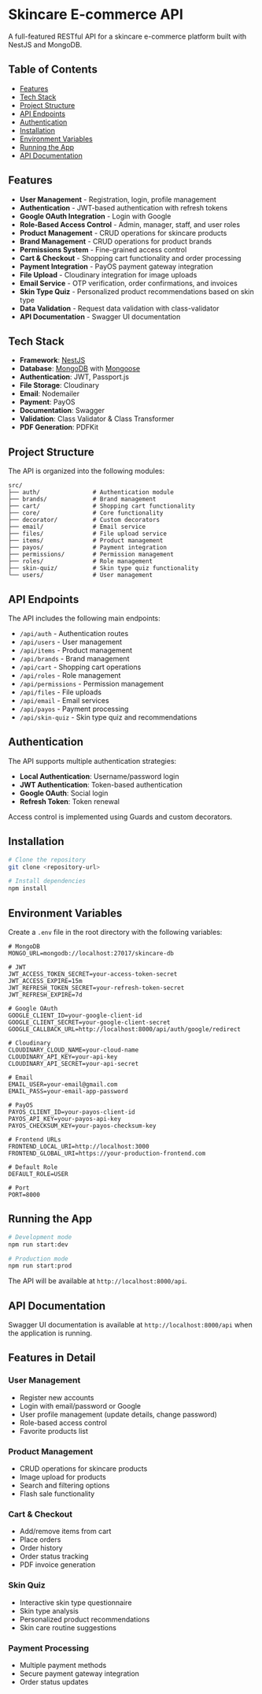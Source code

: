# Skincare E-commerce API

A full-featured RESTful API for a skincare e-commerce platform built with NestJS and MongoDB.

## Table of Contents

- [Features](#features)
- [Tech Stack](#tech-stack)
- [Project Structure](#project-structure)
- [API Endpoints](#api-endpoints)
- [Authentication](#authentication)
- [Installation](#installation)
- [Environment Variables](#environment-variables)
- [Running the App](#running-the-app)
- [API Documentation](#api-documentation)

## Features

- **User Management** - Registration, login, profile management
- **Authentication** - JWT-based authentication with refresh tokens
- **Google OAuth Integration** - Login with Google
- **Role-Based Access Control** - Admin, manager, staff, and user roles
- **Product Management** - CRUD operations for skincare products
- **Brand Management** - CRUD operations for product brands
- **Permissions System** - Fine-grained access control
- **Cart & Checkout** - Shopping cart functionality and order processing
- **Payment Integration** - PayOS payment gateway integration
- **File Upload** - Cloudinary integration for image uploads
- **Email Service** - OTP verification, order confirmations, and invoices
- **Skin Type Quiz** - Personalized product recommendations based on skin type
- **Data Validation** - Request data validation with class-validator
- **API Documentation** - Swagger UI documentation

## Tech Stack

- **Framework**: [NestJS](https://nestjs.com/)
- **Database**: [MongoDB](https://www.mongodb.com/) with [Mongoose](https://mongoosejs.com/)
- **Authentication**: JWT, Passport.js
- **File Storage**: Cloudinary
- **Email**: Nodemailer
- **Payment**: PayOS
- **Documentation**: Swagger
- **Validation**: Class Validator & Class Transformer
- **PDF Generation**: PDFKit

## Project Structure

The API is organized into the following modules:

```
src/
├── auth/               # Authentication module
├── brands/             # Brand management
├── cart/               # Shopping cart functionality
├── core/               # Core functionality
├── decorator/          # Custom decorators
├── email/              # Email service
├── files/              # File upload service
├── items/              # Product management
├── payos/              # Payment integration
├── permissions/        # Permission management
├── roles/              # Role management
├── skin-quiz/          # Skin type quiz functionality
└── users/              # User management
```

## API Endpoints

The API includes the following main endpoints:

- `/api/auth` - Authentication routes
- `/api/users` - User management
- `/api/items` - Product management
- `/api/brands` - Brand management
- `/api/cart` - Shopping cart operations
- `/api/roles` - Role management
- `/api/permissions` - Permission management
- `/api/files` - File uploads
- `/api/email` - Email services
- `/api/payos` - Payment processing
- `/api/skin-quiz` - Skin type quiz and recommendations

## Authentication

The API supports multiple authentication strategies:

- **Local Authentication**: Username/password login
- **JWT Authentication**: Token-based authentication
- **Google OAuth**: Social login
- **Refresh Token**: Token renewal

Access control is implemented using Guards and custom decorators.

## Installation

```bash
# Clone the repository
git clone <repository-url>

# Install dependencies
npm install
```

## Environment Variables

Create a `.env` file in the root directory with the following variables:

```
# MongoDB
MONGO_URL=mongodb://localhost:27017/skincare-db

# JWT
JWT_ACCESS_TOKEN_SECRET=your-access-token-secret
JWT_ACCESS_EXPIRE=15m
JWT_REFRESH_TOKEN_SECRET=your-refresh-token-secret
JWT_REFRESH_EXPIRE=7d

# Google OAuth
GOOGLE_CLIENT_ID=your-google-client-id
GOOGLE_CLIENT_SECRET=your-google-client-secret
GOOGLE_CALLBACK_URL=http://localhost:8000/api/auth/google/redirect

# Cloudinary
CLOUDINARY_CLOUD_NAME=your-cloud-name
CLOUDINARY_API_KEY=your-api-key
CLOUDINARY_API_SECRET=your-api-secret

# Email
EMAIL_USER=your-email@gmail.com
EMAIL_PASS=your-email-app-password

# PayOS
PAYOS_CLIENT_ID=your-payos-client-id
PAYOS_API_KEY=your-payos-api-key
PAYOS_CHECKSUM_KEY=your-payos-checksum-key

# Frontend URLs
FRONTEND_LOCAL_URI=http://localhost:3000
FRONTEND_GLOBAL_URI=https://your-production-frontend.com

# Default Role
DEFAULT_ROLE=USER

# Port
PORT=8000
```

## Running the App

```bash
# Development mode
npm run start:dev

# Production mode
npm run start:prod
```

The API will be available at `http://localhost:8000/api`.

## API Documentation

Swagger UI documentation is available at `http://localhost:8000/api` when the application is running.

## Features in Detail

### User Management

- Register new accounts
- Login with email/password or Google
- User profile management (update details, change password)
- Role-based access control
- Favorite products list

### Product Management

- CRUD operations for skincare products
- Image upload for products
- Search and filtering options
- Flash sale functionality

### Cart & Checkout

- Add/remove items from cart
- Place orders
- Order history
- Order status tracking
- PDF invoice generation

### Skin Quiz

- Interactive skin type questionnaire
- Skin type analysis
- Personalized product recommendations
- Skin care routine suggestions

### Payment Processing

- Multiple payment methods
- Secure payment gateway integration
- Order status updates